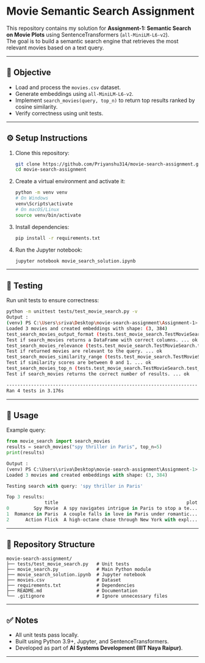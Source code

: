 # Movie Semantic Search Assignment

This repository contains my solution for **Assignment-1: Semantic Search on Movie Plots** using SentenceTransformers (`all-MiniLM-L6-v2`).  
The goal is to build a semantic search engine that retrieves the most relevant movies based on a text query.

---

## 📌 Objective
- Load and process the `movies.csv` dataset.
- Generate embeddings using `all-MiniLM-L6-v2`.
- Implement `search_movies(query, top_n)` to return top results ranked by cosine similarity.
- Verify correctness using unit tests.

---

## ⚙️ Setup Instructions
1. Clone this repository:
   ```bash
   git clone https://github.com/Priyanshu314/movie-search-assignment.git
   cd movie-search-assignment
   ```

2. Create a virtual environment and activate it:
   ```bash
   python -m venv venv
   # On Windows
   venv\Scripts\activate
   # On macOS/Linux
   source venv/bin/activate
   ```

3. Install dependencies:
   ```bash
   pip install -r requirements.txt
   ```

4. Run the Jupyter notebook:
   ```bash
   jupyter notebook movie_search_solution.ipynb
   ```

---

## 🧪 Testing
Run unit tests to ensure correctness:
```bash
python -m unittest tests/test_movie_search.py -v
Output : 
(venv) PS C:\Users\sriva\Desktop\movie-search-assignment\Assignment-1> python -m unittest tests/test_movie_search.py -v
Loaded 3 movies and created embeddings with shape: (3, 384)
test_search_movies_output_format (tests.test_movie_search.TestMovieSearch.test_search_movies_output_format)
Test if search_movies returns a DataFrame with correct columns. ... ok
test_search_movies_relevance (tests.test_movie_search.TestMovieSearch.test_search_movies_relevance)
Test if returned movies are relevant to the query. ... ok
test_search_movies_similarity_range (tests.test_movie_search.TestMovieSearch.test_search_movies_similarity_range)
Test if similarity scores are between 0 and 1. ... ok
test_search_movies_top_n (tests.test_movie_search.TestMovieSearch.test_search_movies_top_n)
Test if search_movies returns the correct number of results. ... ok

----------------------------------------------------------------------
Ran 4 tests in 3.176s
```

---

## 🚀 Usage
Example query:
```python
from movie_search import search_movies
results = search_movies("spy thriller in Paris", top_n=5)
print(results)

Output :
(venv) PS C:\Users\sriva\Desktop\movie-search-assignment\Assignment-1> python movie_search.py
Loaded 3 movies and created embeddings with shape: (3, 384)

Testing search with query: 'spy thriller in Paris'

Top 3 results:
              title                                               plot  similarity
0         Spy Movie  A spy navigates intrigue in Paris to stop a te...    0.769684
1  Romance in Paris  A couple falls in love in Paris under romantic...    0.388029
2      Action Flick  A high-octane chase through New York with expl...    0.256777
```

---

## 📂 Repository Structure
```
movie-search-assignment/
├── tests/test_movie_search.py   # Unit tests
├── movie_search.py              # Main Python module
├── movie_search_solution.ipynb  # Jupyter notebook
├── movies.csv                   # Dataset
├── requirements.txt             # Dependencies
├── README.md                    # Documentation
└── .gitignore                   # Ignore unnecessary files
```

---

## ✅ Notes
- All unit tests pass locally.  
- Built using Python 3.9+, Jupyter, and SentenceTransformers.  
- Developed as part of **AI Systems Development (IIIT Naya Raipur)**.

---
